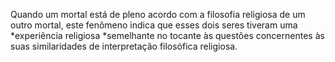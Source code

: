 ﻿Quando um mortal está de pleno acordo com a filosofia religiosa de um outro mortal, este fenômeno indica que esses dois seres tiveram uma *experiência religiosa *semelhante no tocante às questões concernentes às suas similaridades de interpretação filosófica religiosa.
